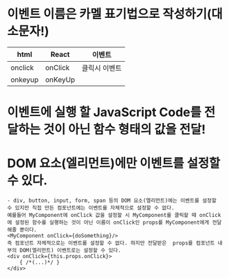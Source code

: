 # 이벤트 이름은 카멜 표기법으로 작성하기(대소문자!)
<table>
    <thead>
        <tr>
            <th>html</th>
            <th>React</th>
            <th>이벤트</th>
        </tr>
    </thead>
    <tbody>
        <tr>
            <td>onclick</td>
            <td>onClick</td>
            <td>클릭시 이벤트</td>
        </tr>
        <tr>
            <td>onkeyup</td>
            <td>onKeyUp</td>
            <td></td>
        </tr>
    </tbody>
</table>

# 이벤트에 실행 할 JavaScript Code를 전달하는 것이 아닌 함수 형태의 값을 전달!

# DOM 요소(엘리먼트)에만 이벤트를 설정할 수 있다.
    - div, button, input, form, span 등의 DOM 요소(엘리먼트)에는 이벤트를 설정할 수 있지만 직접 만든 컴포넌트에는 이벤트를 자체적으로 설정할 수 없다.
    예를들어 MyComponent에 onClick 값을 설정할 시 MyComponent를 클릭할 때 onClick에 설정된 함수를 실행하는 것이 아닌 이름이 onClick인 props를 MyComponent에게 전달해줄 뿐이다.  
    <MyComponent onClick={doSomething}/>  
    즉 컴포넌트 자체적으로는 이벤트를 설정할 수 없다. 하지만 전달받은  props를 컴포넌트 내부의 DOM(엘리먼트) 이벤트로는 설정할 수 있다.  
    <div onClick={this.props.onClick}>  
        { /*(...)*/ }  
    </div>  